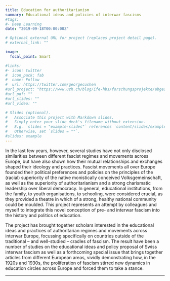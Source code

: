 ```yaml
---
title: Education for authoritarianism
summary: Educational ideas and policies of interwar fascisms
#tags:
#- Deep Learning
date: "2019-09-18T00:00:00Z"

# Optional external URL for project (replaces project detail page).
# external_link: ""

image:
  focal_point: Smart

#links:
#- icon: twitter
#  icon_pack: fab
#  name: Follow
#  url: https://twitter.com/georgecushen
#url_project: "https://www.uzh.ch/blog/ife-hbs/forschungsprojekte/abgeschlossen/schulwissen/"
#url_pdf: ""
#url_slides: ""
#url_video: ""

# Slides (optional).
#   Associate this project with Markdown slides.
#   Simply enter your slide deck's filename without extension.
#   E.g. `slides = "example-slides"` references `content/slides/example-slides.md`.
#   Otherwise, set `slides = ""`.
#slides: example
---
```


In the last few years, however, several studies have not only disclosed similarities between different fascist regimes and movements across Europe, but have also shown how their mutual relationships and exchanges shaped their ideology and practices. Fascist movements all over Europe founded their political preferences and policies on the principles of the (racial) superiority of the native monistically conceived Volksgemeinschaft, as well as the superiority of authoritarianism and a strong charismatic leadership over liberal democracy. In general, educational institutions, from the family, to youth organisations, to schooling, were considered crucial, as they provided a theatre in which of a strong, healthy national community could be moulded. This project represents an attempt by colleagues and myself to integrate this novel conception of pre- and interwar fascism into the history and politics of education.



The project has brought together scholars interested in the educational ideas and practices of authoritarian regimes and movements across interwar Europe, focussing specifically on countries outside of the traditional – and well-studied – cradles of fascism. The result have been a number of studies on the educational ideas and policy proposal of Swiss interwar fascism as well as a forthcoming special issue that brings together articles from different European areas, vividly demonstrating how, in the 1920s and 1930s, the proliferation of fascism stirred new dynamics in education circles across Europe and forced them to take a stance. 

---

